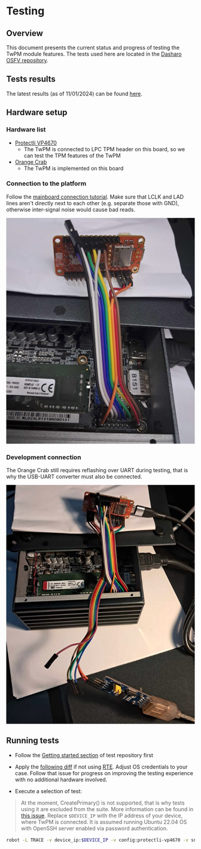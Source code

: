 <!--
SPDX-FileCopyrightText: 2024 3mdeb <contact@3mdeb.com>

SPDX-License-Identifier: CC-BY-SA-4.0
-->

# Testing

## Overview

This document presents the current status and progress of testing the TwPM
module features. The tests used here are located in the
[Dasharo OSFV repository](https://github.com/Dasharo/open-source-firmware-validation/blob/main/dasharo-security/tpm2-commands.robot).

## Tests results

The latest results (as of 11/01/2024) can be found
[here](/test-results/2024_01_11_orange_crab_without_create_primary.html).

## Hardware setup

### Hardware list

* [Protectli VP4670](https://docs.dasharo.com/variants/protectli_vp46xx/overview/)
    - The TwPM is connected to LPC TPM header on this board, so we can test the
      TPM features of the TwPM
* [Orange Crab](https://github.com/orangecrab-fpga/orangecrab-hardware)
    - The TwPM is implemented on this board

### Connection to the platform

Follow the [mainboard connection tutorial](/tutorials/mainboard-connection/).
Make sure that LCLK and LAD lines aren't directly next to each other (e.g.
separate those with GND), otherwise inter-signal noise would cause bad reads.

![](/images/twpm_connection.png)

### Development connection

The Orange Crab still requires reflashing over UART during testing, that is why
the USB-UART converter must also be connected.

![](/images/twpm_connection_dev.png)

## Running tests

* Follow the
  [Getting started section](https://github.com/Dasharo/open-source-firmware-validation#getting-started)
  of test repository first

* Apply the
  [following diff](https://github.com/Dasharo/open-source-firmware-validation/issues/198#issuecomment-1893483736)
  if not using [RTE](https://shop.3mdeb.com/shop/open-source-hardware/rte/).
  Adjust OS credentials to your case. Follow that issue for progress on
  improving the testing experience with no additional hardware involved.

* Execute a selection of test:

> At the moment, CreatePrimary() is not supported, that is why tests using it
> are excluded from the suite. More information can be found in
> [this issue](https://github.com/Dasharo/TwPM_toplevel/issues/23).
> Replace `$DEVICE_IP` with the IP address of your device, where TwPM is
> connected. It is assumed running Ubuntu 22.04 OS with OpenSSH server enabled
> via password authentication.

```bash
robot -L TRACE -v device_ip:$DEVICE_IP -v config:protectli-vp4670 -v snipeit:no -t "TPMCMD00[0-469]" -t "TPMCMD010" dasharo-security/tpm2-commands.robot
```
